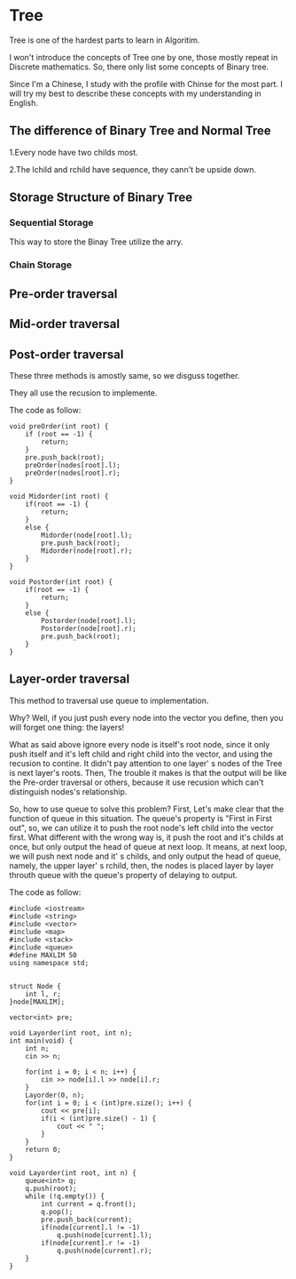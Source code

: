 # Tree
Tree is one of the hardest parts to learn in Algoritim.

I won't introduce the concepts of Tree one by one, those mostly repeat in Discrete mathematics. So, there only list some concepts of Binary tree.

Since I'm a Chinese, I study with the profile with Chinse for the most part. I will try my best to describe these concepts with my understanding in English.

## The difference of Binary Tree and Normal Tree
1.Every node have two childs most.

2.The lchild and rchild have sequence, they cann't be upside down.

## Storage Structure of Binary Tree
### Sequential Storage
This way to store the Binay Tree utilize the arry.


### Chain Storage


## Pre-order traversal
## Mid-order traversal
## Post-order traversal
These three methods is amostly same, so we disguss together.

They all use the recusion to implemente.

The code as follow:
```
void preOrder(int root) {
    if (root == -1) {
        return;
    }
    pre.push_back(root);
    preOrder(nodes[root].l);
    preOrder(nodes[root].r);
}

void Midorder(int root) {
    if(root == -1) {
        return;
    }
    else {
        Midorder(node[root].l);
        pre.push_back(root);
        Midorder(node[root].r);
    }
}

void Postorder(int root) {
    if(root == -1) {
        return;
    }
    else {
        Postorder(node[root].l);
        Postorder(node[root].r);
        pre.push_back(root);
    }
}
```

## Layer-order traversal
This method to traversal use queue to implementation.

Why? Well, if you just push every node into the vector you define, then you will forget one thing: the layers!

What as said above ignore every node is itself's root node, since it only  push itself and it's left child and right child into the vector, and using the recusion to contine. It didn't pay attention to one layer' s nodes of the Tree is next layer's roots. Then, The trouble it makes is that the output will be like the Pre-order traversal or others, because it use recusion which can't distinguish nodes's relationship.

So, how to use queue to solve this problem? First, Let's make clear that the function of queue in this situation. The queue's property is "First in First out", so, we can utilize it to push the root node's left child into the vector first. What different with the wrong way is, it push the root and it's childs at once, but only output the head of queue at next loop. It means, at next loop, we will push next node and it' s childs, and only output the head of queue, namely, the upper layer' s rchild, then, the nodes is placed layer by layer throuth queue with the queue's property of delaying to output.

The code as follow:
```
#include <iostream>
#include <string>
#include <vector>
#include <map>
#include <stack>
#include <queue>
#define MAXLIM 50
using namespace std;


struct Node {
    int l, r;
}node[MAXLIM];

vector<int> pre;

void Layorder(int root, int n);
int main(void) {
    int n;
    cin >> n;
    
    for(int i = 0; i < n; i++) {
        cin >> node[i].l >> node[i].r;
    }
    Layorder(0, n);
    for(int i = 0; i < (int)pre.size(); i++) {
        cout << pre[i];
        if(i < (int)pre.size() - 1) {
            cout << " ";
        }
    }
    return 0;
}

void Layorder(int root, int n) {
    queue<int> q;
    q.push(root);
    while (!q.empty()) {
        int current = q.front();
        q.pop();
        pre.push_back(current);
        if(node[current].l != -1)
            q.push(node[current].l);
        if(node[current].r != -1)
            q.push(node[current].r);
    }
}
```
